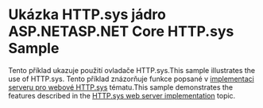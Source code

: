 # <a name="aspnet-core-httpsys-sample"></a><span data-ttu-id="ba980-101">Ukázka HTTP.sys jádro ASP.NET</span><span class="sxs-lookup"><span data-stu-id="ba980-101">ASP.NET Core HTTP.sys Sample</span></span>

<span data-ttu-id="ba980-102">Tento příklad ukazuje použití ovladače HTTP.sys.</span><span class="sxs-lookup"><span data-stu-id="ba980-102">This sample illustrates the use of HTTP.sys.</span></span> <span data-ttu-id="ba980-103">Tento příklad znázorňuje funkce popsané v [implementaci serveru pro webové HTTP.sys](https://docs.microsoft.com/aspnet/core/fundamentals/servers/httpsys) tématu.</span><span class="sxs-lookup"><span data-stu-id="ba980-103">This sample demonstrates the features described in the [HTTP.sys web server implementation](https://docs.microsoft.com/aspnet/core/fundamentals/servers/httpsys) topic.</span></span>
